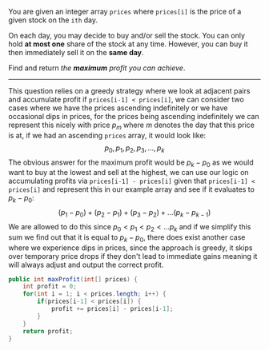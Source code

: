 You are given an integer array `prices` where `prices[i]` is the price of a given stock on the `ith` day.

On each day, you may decide to buy and/or sell the stock. You can only hold **at most one** share of the stock at any time. However, you can buy it then immediately sell it on the **same day**.

Find and return _the **maximum** profit you can achieve_.
***
This question relies on a greedy strategy where we look at adjacent pairs and accumulate profit if `prices[i-1] < prices[i]`, we can consider two cases where we have the prices ascending indefinitely or we have occasional dips in prices, for the prices being ascending indefinitely we can represent this nicely with price  $p_{m}$  where $m$ denotes the day that this price is at, if we had an ascending `prices` array, it would look like:
$$p_0, p_1, p_2, p_3, \ldots, p_k$$
The obvious answer for the maximum profit would be $p_k - p_0$ as we would want to buy at the lowest and sell at the highest, we can use our logic on accumulating profits via `prices[i-1] - prices[i]` given that `prices[i-1] < prices[i]` and represent this in our example array and see if it evaluates to $p_k - p_0$:
$$(p_1 - p_0) + (p_2 - p_1) + (p_3 - p_2) + \ldots (p_k - p_{k-1})$$
We are allowed to do this since $p_0 < p_1 < p_2 < \ldots p_k$ and if we simplify this sum we find out that it is equal to $p_k - p_0$, there does exist another case where we experience dips in prices, since the approach is greedy, it skips over temporary price drops if they don't lead to immediate gains meaning it will always adjust and output the correct profit.
```java
public int maxProfit(int[] prices) {
	int profit = 0;
	for(int i = 1; i < prices.length; i++) {
		if(prices[i-1] < prices[i]) {
			profit += prices[i] - prices[i-1];
		}
	}
	return profit;
}
```
